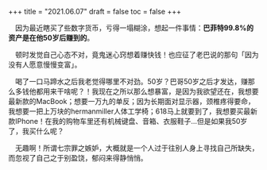 +++
title = "2021.06.07"
draft = false
toc = false
+++

&emsp;因为最近瞎买了些数字货币，亏得一塌糊涂，想起一件事情：**巴菲特99.8%的资产是在他50岁后赚到的**。

&emsp;顿时发觉自己心态不对，竟鬼迷心窍想着赚快钱！也应征了老巴说的那句「因为没有人愿意慢慢变富」。

&emsp;喝了一口马蹄水之后我老觉得哪里不对劲。50岁？巴哥50岁之后才发达，赚那么多钱他都用来干啥呢？！我现在之所以那么想暴富，是因为我欲望还在，我想要最新款的MacBook；想要一万九的单反；因为长期面对显示器，颈椎疼得要命，我想要一把上万块的hermanmiller人体工学椅；618马上就要到了，我想要买最新款IPhone！在我的购物车里还有机械键盘、音箱、衣服鞋子...但是如果我50岁了，我买什么呢？

&emsp;无趣啊！所谓七宗罪之嫉妒，大概就是一个人过于往别人身上寻找自己所缺失，而忽视了自己之于别盈饶，郁闷来得静悄悄。




